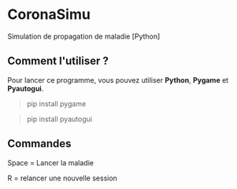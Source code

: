 # CoronaSimu
 Simulation de propagation de maladie [Python]

## Comment l'utiliser ?
Pour lancer ce programme, vous pouvez utiliser **Python**, **Pygame** et **Pyautogui**.
> pip install pygame

> pip install pyautogui

## Commandes
Space = Lancer la maladie

R = relancer une nouvelle session
